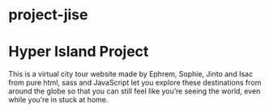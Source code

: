 # project-jise
# Hyper Island  Project


This is a virtual city tour website made by Ephrem, Sophie, Jinto and Isac from pure html, sass and  JavaScript let you explore these destinations from around the globe so that you can still feel like you’re seeing the world, even while you’re in stuck at home.
